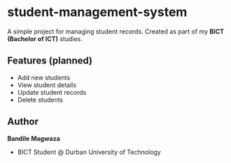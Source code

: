# student-management-system
A simple project for managing student records. Created as part of my **BICT (Bachelor of ICT)** studies.  
## Features (planned)  
- Add new students  
- View student details  
- Update student records  
- Delete students  

## Author  
**Bandile Magwaza**  
- BICT Student @ Durban University of Technology  
